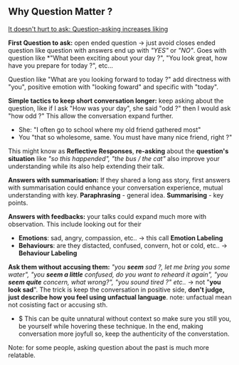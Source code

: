 ## Why Question Matter ? 
[It doesn't hurt to ask: Question-asking increases liking](https://www.hbs.edu/ris/Publication%20Files/Huang%20et%20al%202017_6945bc5e-3b3e-4c0a-addd-254c9e603c60.pdf)

**First Question to ask:** open ended question -> just avoid closes ended question like question with answers end up with *"YES"* or *"NO"*. Goes with question like *"What been exciting about your day ?", "You look great, how have you prepare for today ?", etc...

Question like "What are you looking forward to today ?" add directness with "you", positive emotion with "looking foward" and specific with "today". 

**Simple tactics to keep short conversation longer:** keep asking about the question, like if I ask "How was your day", she said "odd ?" then I would ask "how odd ?" This allow the conversation expand further.  
+ She: "I often go to school where my old friend gathered most"
+ You "that so wholesome, same. You must have many nice friend, right ?"
	
This might know as **Reflective Responses**, **re-asking** about the **question's situation**  like *"so this happended", "the bus / the cat"* also improve your understanding while its also help extending their talk. 

**Answers with summarisation:** If they shared a long ass story, first answers with summarisation could enhance your conversation experience, mutual understanding with key. 
	**Paraphrasing** - general idea. 
	**Summarising** - key points.

**Answers with feedbacks:** your talks could expand much more with observation. This include looking out for their 
+ **Emotions**: sad, angry, compassion, etc.. -> this call **Emotion Labeling**
+ **Behaviours**: are they distacted, confused, convern, hot or cold, etc.. -> **Behaviour Labeling**

**Ask them without accusing them:** *"you **seem** sad ?, let me bring you some water", "you **seem a little** confused, do you want to reheard it again", "you **seem quite** concern, what wrong?", "you sound tired ?" etc..* -> not "**you look sad**". The trick is keep the conversation in positive side, **don't judge, just describe how you feel using unfactual language**.
	note: unfactual mean not cosisting fact or accusing sth.
	
+ $ This can be quite unnatural without context so make sure you still you, be yourself while hovering these technique. In the end, making conversation more joyfull so, keep the authenticity of the converstation.  

Note: for some people, asking question about the past is much more relatable. 



